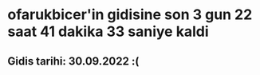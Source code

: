 # ofarukbicer'in gidisine son 3 gun 22 saat 41 dakika 33 saniye kaldi

## Gidis tarihi: 30.09.2022 :(